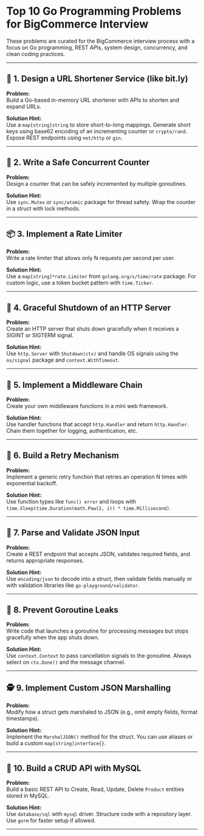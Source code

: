 # Top 10 Go Programming Problems for BigCommerce Interview

These problems are curated for the BigCommerce interview process with a focus on Go programming, REST APIs, system design, concurrency, and clean coding practices.

---

## 🚀 1. Design a URL Shortener Service (like bit.ly)
**Problem:**  
Build a Go-based in-memory URL shortener with APIs to shorten and expand URLs.

**Solution Hint:**  
Use a `map[string]string` to store short-to-long mappings. Generate short keys using base62 encoding of an incrementing counter or `crypto/rand`. Expose REST endpoints using `net/http` or `gin`.

---

## 🧵 2. Write a Safe Concurrent Counter
**Problem:**  
Design a counter that can be safely incremented by multiple goroutines.

**Solution Hint:**  
Use `sync.Mutex` or `sync/atomic` package for thread safety. Wrap the counter in a struct with lock methods.

---

## 📦 3. Implement a Rate Limiter
**Problem:**  
Write a rate limiter that allows only N requests per second per user.

**Solution Hint:**  
Use a `map[string]*rate.Limiter` from `golang.org/x/time/rate` package. For custom logic, use a token bucket pattern with `time.Ticker`.

---

## 🧹 4. Graceful Shutdown of an HTTP Server
**Problem:**  
Create an HTTP server that shuts down gracefully when it receives a SIGINT or SIGTERM signal.

**Solution Hint:**  
Use `http.Server` with `Shutdown(ctx)` and handle OS signals using the `os/signal` package and `context.WithTimeout`.

---

## 🧪 5. Implement a Middleware Chain
**Problem:**  
Create your own middleware functions in a mini web framework.

**Solution Hint:**  
Use handler functions that accept `http.Handler` and return `http.Handler`. Chain them together for logging, authentication, etc.

---

## 🔁 6. Build a Retry Mechanism
**Problem:**  
Implement a generic retry function that retries an operation N times with exponential backoff.

**Solution Hint:**  
Use function types like `func() error` and loops with `time.Sleep(time.Duration(math.Pow(2, i)) * time.Millisecond)`.

---

## 🧠 7. Parse and Validate JSON Input
**Problem:**  
Create a REST endpoint that accepts JSON, validates required fields, and returns appropriate responses.

**Solution Hint:**  
Use `encoding/json` to decode into a struct, then validate fields manually or with validation libraries like `go-playground/validator`.

---

## 🧊 8. Prevent Goroutine Leaks
**Problem:**  
Write code that launches a goroutine for processing messages but stops gracefully when the app shuts down.

**Solution Hint:**  
Use `context.Context` to pass cancellation signals to the goroutine. Always select on `ctx.Done()` and the message channel.

---

## 🕵️ 9. Implement Custom JSON Marshalling
**Problem:**  
Modify how a struct gets marshaled to JSON (e.g., omit empty fields, format timestamps).

**Solution Hint:**  
Implement the `MarshalJSON()` method for the struct. You can use aliases or build a custom `map[string]interface{}`.

---

## 🧬 10. Build a CRUD API with MySQL
**Problem:**  
Build a basic REST API to Create, Read, Update, Delete `Product` entities stored in MySQL.

**Solution Hint:**  
Use `database/sql` with `mysql` driver. Structure code with a repository layer. Use `gorm` for faster setup if allowed.

---